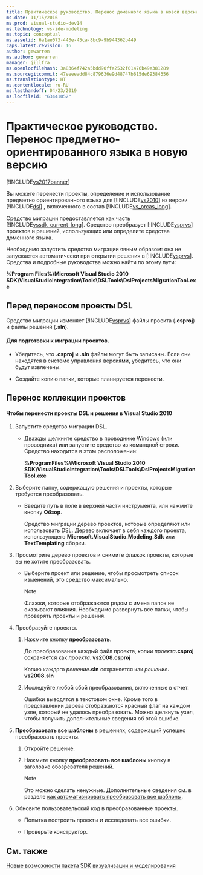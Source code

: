 ```yaml
---
title: Практическое руководство. Перенос доменного языка в новой версии | Документация Майкрософт
ms.date: 11/15/2016
ms.prod: visual-studio-dev14
ms.technology: vs-ide-modeling
ms.topic: conceptual
ms.assetid: 6a1ae073-443e-45ca-8bc9-9b944362b449
caps.latest.revision: 16
author: gewarren
ms.author: gewarren
manager: jillfra
ms.openlocfilehash: 3a8364f742a5bdd90ffa2532f01476b49e381289
ms.sourcegitcommit: 47eeeeadd84c879636e9d48747b615de69384356
ms.translationtype: HT
ms.contentlocale: ru-RU
ms.lasthandoff: 04/23/2019
ms.locfileid: "63441052"
---
```

# <a name="how-to-migrate-a-domain-specific-language-to-a-new-version"></a>Практическое руководство. Перенос предметно-ориентированного языка в новую версию
[!INCLUDE[vs2017banner](../includes/vs2017banner.md)]

Вы можете перенести проекты, определение и использование предметно ориентированного языка для [!INCLUDE[vs2010](../includes/vs2010-md.md)] из версии [!INCLUDE[dsl](../includes/dsl-md.md)] , включенного в состав [!INCLUDE[vs_orcas_long](../includes/vs-orcas-long-md.md)].  
  
 Средство миграции предоставляется как часть [!INCLUDE[vssdk_current_long](../includes/vssdk-current-long-md.md)]. Средство преобразует [!INCLUDE[vsprvs](../includes/vsprvs-md.md)] проектов и решений, использующих или определите средства доменного языка.  
  
 Необходимо запустить средство миграции явным образом: она не запускается автоматически при открытии решения в [!INCLUDE[vsprvs](../includes/vsprvs-md.md)]. Средства и подробные руководства можно найти по этому пути:  
  
 **%Program Files%\Microsoft Visual Studio 2010 SDK\VisualStudioIntegration\Tools\DSLTools\DslProjectsMigrationTool.exe**  
  
## <a name="before-you-migrate-your-dsl-projects"></a>Перед переносом проекты DSL  
 Средство миграции изменяет [!INCLUDE[vsprvs](../includes/vsprvs-md.md)] файлы проекта (**.csproj**) и файлы решений (**.sln**).  
  
#### <a name="to-prepare-projects-for-migration"></a>Для подготовки к миграции проектов.  
  
- Убедитесь, что **.csproj** и **.sln** файлы могут быть записаны. Если они находятся в системе управления версиями, убедитесь, что они будут извлечены.  
  
- Создайте копию папки, которые планируется перенести.  
  
## <a name="migrating-a-collection-of-projects"></a>Перенос коллекции проектов  
  
#### <a name="to-migrate-dsl-projects-and-solutions-to-visual-studio-2010"></a>Чтобы перенести проекты DSL и решения в Visual Studio 2010  
  
1. Запустите средство миграции DSL.  
  
   - Дважды щелкните средство в проводнике Windows (или проводника) или запустите средство из командной строки. Средство находится в этом расположении:  
  
        **%ProgramFiles%\Microsoft Visual Studio 2010 SDK\VisualStudioIntegration\Tools\DSLTools\DslProjectsMigrationTool.exe**  
  
2. Выберите папку, содержащую решения и проекты, которые требуется преобразовать.  
  
   - Введите путь в поле в верхней части инструмента, или нажмите кнопку **Обзор**.  
  
     Средство миграции дерево проектов, которые определяют или использовать DSL. Дерево включает в себя каждого проекта, использующего **Microsoft.VisualStudio.Modeling.Sdk** или **TextTemplating** сборки.  
  
3. Просмотрите дерево проектов и снимите флажок проекты, которые вы не хотите преобразовать.  
  
   - Выберите проект или решение, чтобы просмотреть список изменений, это средство максимально.  
  
       > [!NOTE]
       > Флажки, которые отображаются рядом с имена папок не оказывают влияния. Необходимо развернуть все папки, чтобы проверять проекты и решения.  
  
4. Преобразуйте проекты.  
  
   1. Нажмите кнопку **преобразовать**.  
  
        До преобразования каждый файл проекта, копии _проекта_**.csproj** сохраняется как _проекта_**. vs2008.csproj**  
  
        Копию каждого _решение_**.sln** сохраняется как _решение_**. vs2008.sln**  
  
   2. Исследуйте любой сбой преобразования, включенные в отчет.  
  
        Ошибки выводятся в текстовом окне. Кроме того в представлении дерева отображаются красный флаг на каждом узле, который не удалось преобразовать. Можно щелкнуть узел, чтобы получить дополнительные сведения об этой ошибке.  
  
5. **Преобразовать все шаблоны** в решениях, содержащий успешно преобразовать проекты.  
  
   1. Откройте решение.  
  
   2. Нажмите кнопку **преобразовать все шаблоны** кнопку в заголовке обозревателя решений.  
  
       > [!NOTE]
       > Это можно сделать ненужные. Дополнительные сведения см. в разделе [как автоматизировать преобразовать все шаблоны](http://msdn.microsoft.com/b63cfe20-fe5e-47cc-9506-59b29bca768a).  
  
6. Обновите пользовательский код в преобразованные проекты.  
  
   - Попытка построить проекты и исследовать все ошибки.  
  
   - Проверьте конструктор.  
  
## <a name="see-also"></a>См. также  
 [Новые возможности пакета SDK визуализации и моделирования](../misc/what-s-new-in-visualization-and-modeling-sdk.md)
